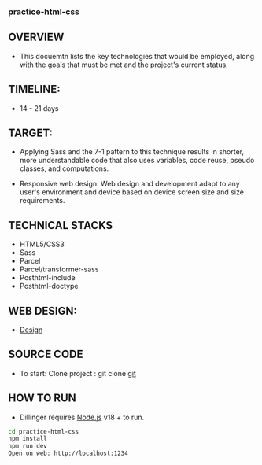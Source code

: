 ### practice-html-css


## OVERVIEW

- This docuemtn lists the key technologies that would be employed, along with the goals that must be met and the project's current status.

## TIMELINE:

- 14 - 21 days 

## TARGET:

- Applying Sass and the 7-1 pattern to this technique results in shorter, more understandable code that also uses variables, code reuse, pseudo classes, and computations.

- Responsive web design: Web design and development adapt to any user's environment and device based on device screen size and size requirements.

## TECHNICAL STACKS

- HTML5/CSS3
- Sass
- Parcel
- Parcel/transformer-sass
- Posthtml-include
- Posthtml-doctype

## WEB DESIGN:

- [Design](https://www.figma.com/design/EfIo0UfLV7Ydg6m5masRop/Digital-Agency-Responsive-Landing-Page-ui-ux-(Community)?node-id=1-12&t=7FSQsaauKMjfXTf7-0)

## SOURCE CODE

- To start: Clone project : git clone [git](https://github.com/bichloan1704/Practice_html_css_2)

## HOW TO RUN

- Dillinger requires [Node.js](https://nodejs.org/) v18 + to run.


```sh
cd practice-html-css
npm install
npm run dev
Open on web: http://localhost:1234
```

